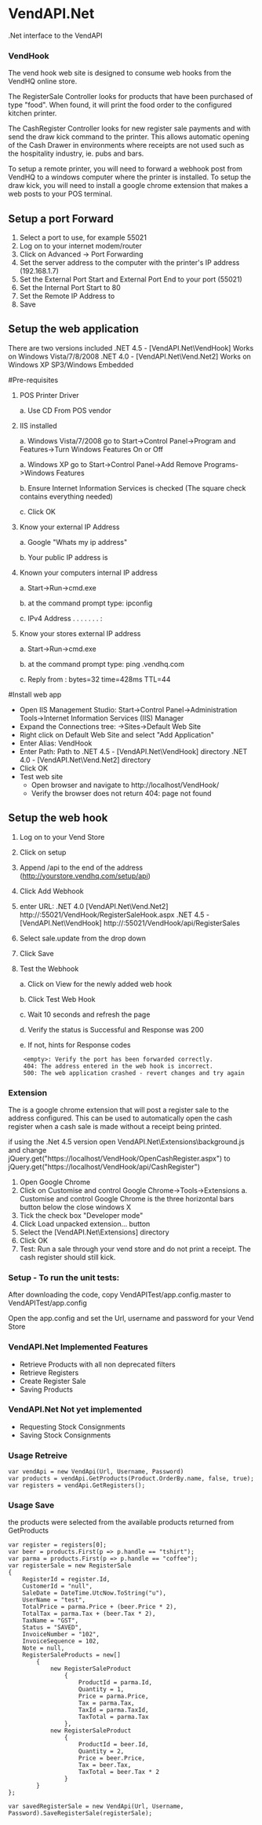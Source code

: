 VendAPI.Net
===========

.Net interface to the VendAPI

### VendHook

The vend hook web site is designed to consume web hooks from the VendHQ online store.

The RegisterSale Controller looks for products that have been purchased of type "food".  When found, it will print the food order to the configured kitchen printer.

The CashRegister Controller looks for new register sale payments and with send the draw kick command to the printer.  This allows automatic opening of the Cash Drawer in environments where receipts are not used such as the hospitality industry, ie. pubs and bars.

To setup a remote printer, you will need to forward a webhook post from VendHQ to a windows computer where the printer is installed.
To setup the draw kick, you will need to install a google chrome extension that makes a web posts to your POS terminal.

## Setup a port Forward
1. Select a port to use, for example 55021
2. Log on to your internet modem/router
3. Click on Advanced -> Port Forwarding
4. Set the server address to the computer with the printer's IP address (192.168.1.7)
5. Set the External Port Start and External Port End to your port (55021)
6. Set the Internal Port Start to 80
7. Set the Remote IP Address to 
8. Save 

## Setup the web application

There are two versions included 
.NET 4.5 - [VendAPI.Net\VendHook] Works on Windows Vista/7/8/2008
.NET 4.0 - [VendAPI.Net\Vend.Net2] Works on Windows XP SP3/Windows Embedded

#Pre-requisites
1. POS Printer Driver
	
	a. Use CD From POS vendor
	
2. IIS installed
	
	a. Windows Vista/7/2008 go to Start->Control Panel->Program and Features->Turn Windows Features On or Off
	
	a. Windows XP go to Start->Control Panel->Add Remove Programs->Windows Features
	
	b. Ensure Internet Information Services is checked (The square check contains everything needed)
	
	c. Click OK

3. Know your external IP Address
	
	a. Google "Whats my ip address"
	
	b. Your public IP address is <your external IP address>

4. Known your computers internal IP address
	
	a. Start->Run->cmd.exe
	
	b. at the command prompt type: ipconfig
	
	c. IPv4 Address .  .  .  .  .  .  . : <your internal address>

5. Know your stores external IP address
	
	a. Start->Run->cmd.exe
	
	b. at the command prompt type: ping <yourstore>.vendhq.com
	
	c. Reply from <your external IP address>: bytes=32 time=428ms TTL=44

#Install web app

* Open IIS Management Studio: Start->Control Panel->Administration Tools->Internet Information Services (IIS) Manager
* Expand the Connections tree: <Your Computer>->Sites->Default Web Site
* Right click on Default Web Site and select "Add Application"
* Enter Alias: VendHook
* Enter Path: Path to 
.NET 4.5 - [VendAPI.Net\VendHook] directory
.NET 4.0 - [VendAPI.Net\Vend.Net2] directory
* Click OK
* Test web site
	+ Open browser and navigate to http://localhost/VendHook/
	+ Verify the browser does not return 404: page not found

## Setup the web hook
1. Log on to your Vend Store
2. Click on setup
3. Append /api to the end of the address (http://yourstore.vendhq.com/setup/api)
4. Click Add Webhook
5. enter URL:
.NET 4.0 [VendAPI.Net\Vend.Net2]  http://<your external ip address>:55021/VendHook/RegisterSaleHook.aspx
.NET 4.5 - [VendAPI.Net\VendHook] http://<your external ip address>:55021/VendHook/api/RegisterSales
6. Select sale.update from the drop down
7. Click Save
8. Test the Webhook
	
	a. Click on View for the newly added web hook
	
	b. Click Test Web Hook
	
	c. Wait 10 seconds and refresh the page
	
	d. Verify the status is Successful and Response was 200
	
	e. If not, hints for Response codes
	
		<empty>: Verify the port has been forwarded correctly.
		404: The address entered in the web hook is incorrect.
		500: The web application crashed - revert changes and try again

### Extension

The is a google chrome extension that will post a register sale to the address configured.  This can be used to automatically open the cash register when a cash sale is made without a receipt being printed.

if using the .Net 4.5 version open VendAPI.Net\Extensions\background.js and change jQuery.get("https://localhost/VendHook/OpenCashRegister.aspx") to jQuery.get("https://localhost/VendHook/api/CashRegister")

1. Open Google Chrome
2. Click on Customise and control Google Chrome->Tools->Extensions
	a. Customise and control Google Chrome is the three horizontal bars button below the close windows X
3. Tick the check box "Developer mode"
4. Click Load unpacked extension... button
5. Select the [VendAPI.Net\Extensions] directory
6. Click OK
7. Test: Run a sale through your vend store and do not print a receipt.  The cash register should still kick.

### Setup - To run the unit tests:

After downloading the code, copy VendAPITest/app.config.master to VendAPITest/app.config

Open the app.config and set the Url, username and password for your Vend Store

### VendAPI.Net Implemented Features
* Retrieve Products with all non deprecated filters
* Retrieve Registers
* Create Register Sale
* Saving Products

### VendAPI.Net Not yet implemented
* Requesting Stock Consignments
* Saving Stock Consignments

### Usage Retreive

	var vendApi = new VendApi(Url, Username, Password)
	var products = vendApi.GetProducts(Product.OrderBy.name, false, true);
	var registers = vendApi.GetRegisters();


### Usage Save
the products were selected from the available products returned from GetProducts

	var register = registers[0];
	var beer = products.First(p => p.handle == "tshirt");
	var parma = products.First(p => p.handle == "coffee");
	var registerSale = new RegisterSale
	{
		RegisterId = register.Id,
		CustomerId = "null",
		SaleDate = DateTime.UtcNow.ToString("u"),
		UserName = "test",
		TotalPrice = parma.Price + (beer.Price * 2),
		TotalTax = parma.Tax + (beer.Tax * 2),
		TaxName = "GST",
		Status = "SAVED",
		InvoiceNumber = "102",
		InvoiceSequence = 102,
		Note = null,
		RegisterSaleProducts = new[]
			{
				new RegisterSaleProduct
					{
						ProductId = parma.Id,
						Quantity = 1,
						Price = parma.Price,
						Tax = parma.Tax,
						TaxId = parma.TaxId,
						TaxTotal = parma.Tax
					},
				new RegisterSaleProduct
					{
						ProductId = beer.Id,
						Quantity = 2,
						Price = beer.Price,
						Tax = beer.Tax,
						TaxTotal = beer.Tax * 2
					}
			}
	};

	var savedRegisterSale = new VendApi(Url, Username, Password).SaveRegisterSale(registerSale);

	